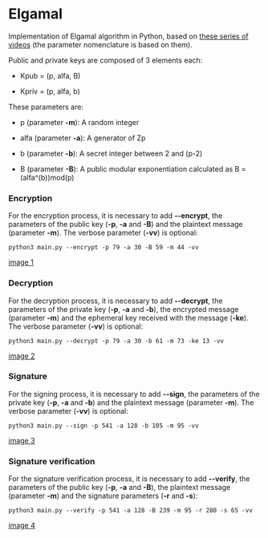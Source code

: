 # Elgamal

Implementation of Elgamal algorithm in Python, based on [these series of videos](https://www.youtube.com/watch?v=6ARDqCckjfs) (the parameter nomenclature is based on them).


Public and private keys are composed of 3 elements each:

- Kpub = (p, alfa, B)

- Kpriv = (p, alfa, b)

These parameters are:

- p (parameter **-m**): A random integer

- alfa (parameter **-a**): A generator of Zp

- b (parameter **-b**): A secret integer between 2 and (p-2)

- B (parameter **-B**): A public modular exponentiation calculated as B = (alfa^(b))mod(p)


### Encryption

For the encryption process, it is necessary to add **--encrypt**, the parameters of the public key (**-p**, **-a** and **-B**) and the plaintext message (parameter **-m**). The verbose parameter (**-vv**) is optional:

``` 
python3 main.py --encrypt -p 79 -a 30 -B 59 -m 44 -vv
``` 

[image 1](images/Screenshot_1.jpg)


### Decryption

For the decryption process, it is necessary to add **--decrypt**, the parameters of the private key (**-p**, **-a** and **-b**), the encrypted message (parameter **-m**) and the ephemeral key received with the message (**-ke**). The verbose parameter (**-vv**) is optional:

``` 
python3 main.py --decrypt -p 79 -a 30 -b 61 -m 73 -ke 13 -vv
``` 

[image 2](images/Screenshot_2.jpg)


### Signature

For the signing process, it is necessary to add **--sign**, the parameters of the private key (**-p**, **-a** and **-b**) and the plaintext message (parameter **-m**). The verbose parameter (**-vv**) is optional:

``` 
python3 main.py --sign -p 541 -a 128 -b 105 -m 95 -vv
``` 

[image 3](images/Screenshot_3.jpg)


### Signature verification

For the signature verification process, it is necessary to add **--verify**, the parameters of the public key (**-p**, **-a** and **-B**), the plaintext message (parameter **-m**) and the signature parameters (**-r** and **-s**):

``` 
python3 main.py --verify -p 541 -a 128 -B 239 -m 95 -r 280 -s 65 -vv
``` 

[image 4](images/Screenshot_4.jpg)